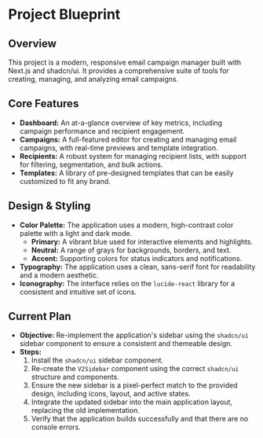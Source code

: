 # Project Blueprint

## Overview

This project is a modern, responsive email campaign manager built with Next.js and shadcn/ui. It provides a comprehensive suite of tools for creating, managing, and analyzing email campaigns.

## Core Features

- **Dashboard:** An at-a-glance overview of key metrics, including campaign performance and recipient engagement.
- **Campaigns:** A full-featured editor for creating and managing email campaigns, with real-time previews and template integration.
- **Recipients:** A robust system for managing recipient lists, with support for filtering, segmentation, and bulk actions.
- **Templates:** A library of pre-designed templates that can be easily customized to fit any brand.

## Design & Styling

- **Color Palette:** The application uses a modern, high-contrast color palette with a light and dark mode.
  - **Primary:** A vibrant blue used for interactive elements and highlights.
  - **Neutral:** A range of grays for backgrounds, borders, and text.
  - **Accent:** Supporting colors for status indicators and notifications.
- **Typography:** The application uses a clean, sans-serif font for readability and a modern aesthetic.
- **Iconography:** The interface relies on the `lucide-react` library for a consistent and intuitive set of icons.

## Current Plan

- **Objective:** Re-implement the application's sidebar using the `shadcn/ui` sidebar component to ensure a consistent and themeable design.
- **Steps:**
  1. Install the `shadcn/ui` sidebar component.
  2. Re-create the `V2Sidebar` component using the correct `shadcn/ui` structure and components.
  3. Ensure the new sidebar is a pixel-perfect match to the provided design, including icons, layout, and active states.
  4. Integrate the updated sidebar into the main application layout, replacing the old implementation.
  5. Verify that the application builds successfully and that there are no console errors.
